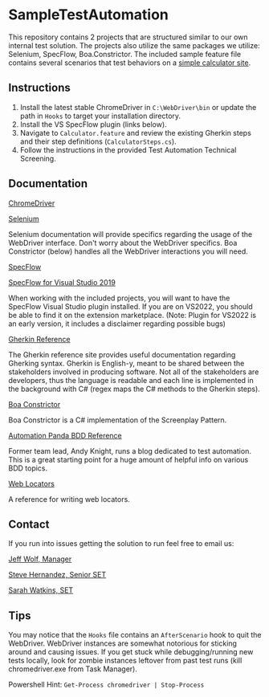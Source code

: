 # SampleTestAutomation
This repository contains 2 projects that are structured similar to our own internal test solution.
The projects also utilize the same packages we utilize: Selenium, SpecFlow, Boa.Constrictor.
The included sample feature file contains several scenarios that test behaviors on a [simple calculator site](https://www.theonlinecalculator.com/).


## Instructions
1. Install the latest stable ChromeDriver in `C:\WebDriver\bin` or update the path in `Hooks` to target your installation directory.
2. Install the VS SpecFlow plugin (links below).
3. Navigate to `Calculator.feature` and review the existing Gherkin steps and their step definitions (`CalculatorSteps.cs`).
4. Follow the instructions in the provided Test Automation Technical Screening.


## Documentation
[ChromeDriver](https://chromedriver.chromium.org/downloads)


[Selenium](https://www.selenium.dev/documentation/)

Selenium documentation will provide specifics regarding the usage of the WebDriver interface.
Don't worry about the WebDriver specifics. Boa Constrictor (below) handles all the WebDriver interactions you will need.


[SpecFlow](https://docs.specflow.org/projects/specflow/en/latest/)

[SpecFlow for Visual Studio 2019](https://marketplace.visualstudio.com/items?itemName=TechTalkSpecFlowTeam.SpecFlowForVisualStudio)

When working with the included projects, you will want to have the SpecFlow Visual Studio plugin installed.
If you are on VS2022, you should be able to find it on the extension marketplace.
(Note: Plugin for VS2022 is an early version, it includes a disclaimer regarding possible bugs)


[Gherkin Reference](https://docs.specflow.org/projects/specflow/en/latest/Gherkin/Gherkin-Reference.html)

The Gherkin reference site provides useful documentation regarding Gherking syntax.
Gherkin is English-y, meant to be shared between the stakeholders involved in producing software.
Not all of the stakeholders are developers, thus the language is readable and each line
is implemented in the background with C# (regex maps the C# methods to the Gherkin steps).


[Boa Constrictor](https://q2ebanking.github.io/boa-constrictor/)

Boa Constrictor is a C# implementation of the Screenplay Pattern.


[Automation Panda BDD Reference](https://automationpanda.com/bdd/)

Former team lead, Andy Knight, runs a blog dedicated to test automation.
This is a great starting point for a huge amount of helpful info on various BDD topics.


[Web Locators](https://automationpanda.com/2019/01/15/web-element-locators-for-test-automation/)

A reference for writing web locators.


## Contact
If you run into issues getting the solution to run feel free to email us:


[Jeff Wolf, Manager](jeff.wolf@Q2.com)

[Steve Hernandez, Senior SET](steve.hernandez@Q2.com)

[Sarah Watkins, SET](sarah.watkins@Q2.com)


## Tips
You may notice that the `Hooks` file contains an `AfterScenario` hook to quit the WebDriver.
WebDriver instances are somewhat notorious for sticking around and causing issues.
If you get stuck while debugging/running new tests locally, look for zombie instances leftover from past test runs (kill chromedriver.exe from Task Manager).

Powershell Hint:
`Get-Process chromedriver | Stop-Process`